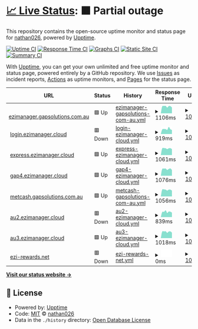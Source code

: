 # [📈 Live Status](https://nathan026.github.io/Upptime): <!--live status--> **🟧 Partial outage**

This repository contains the open-source uptime monitor and status page for [nathan026](https://nathan026.github.io/Upptime), powered by [Upptime](https://github.com/upptime/upptime).

[![Uptime CI](https://github.com/nathan026/Upptime/workflows/Uptime%20CI/badge.svg)](https://github.com/upptime/upptime/actions?query=workflow%3A%22Uptime+CI%22)
[![Response Time CI](https://github.com/nathan026/Upptime/workflows/Response%20Time%20CI/badge.svg)](https://github.com/upptime/upptime/actions?query=workflow%3A%22Response+Time+CI%22)
[![Graphs CI](https://github.com/nathan026/Upptime/workflows/Graphs%20CI/badge.svg)](https://github.com/upptime/upptime/actions?query=workflow%3A%22Graphs+CI%22)
[![Static Site CI](https://github.com/nathan026/Upptime/workflows/Static%20Site%20CI/badge.svg)](https://github.com/upptime/upptime/actions?query=workflow%3A%22Static+Site+CI%22)
[![Summary CI](https://github.com/nathan026/Upptime/workflows/Summary%20CI/badge.svg)](https://github.com/upptime/upptime/actions?query=workflow%3A%22Summary+CI%22)

With [Upptime](https://upptime.js.org), you can get your own unlimited and free uptime monitor and status page, powered entirely by a GitHub repository. We use [Issues](https://github.com/nathan026/Upptime/issues) as incident reports, [Actions](https://github.com/nathan026/Upptime/actions) as uptime monitors, and [Pages](https://nathan026.github.io/Upptime) for the status page.

<!--start: status pages-->
<!-- This summary is generated by Upptime (https://github.com/upptime/upptime) -->
<!-- Do not edit this manually, your changes will be overwritten -->
<!-- prettier-ignore -->
| URL | Status | History | Response Time | Uptime |
| --- | ------ | ------- | ------------- | ------ |
| <img alt="" src="https://favicons.githubusercontent.com/ezimanager.gapsolutions.com.au" height="13"> [ezimanager.gapsolutions.com.au](https://ezimanager.gapsolutions.com.au) | 🟩 Up | [ezimanager-gapsolutions-com-au.yml](https://github.com/nathan026/Upptime/commits/HEAD/history/ezimanager-gapsolutions-com-au.yml) | <details><summary><img alt="Response time graph" src="./graphs/ezimanager-gapsolutions-com-au/response-time-week.png" height="20"> 1106ms</summary><br><a href="https://nathan026.github.io/Upptime/history/ezimanager-gapsolutions-com-au"><img alt="Response time 1246" src="https://img.shields.io/endpoint?url=https%3A%2F%2Fraw.githubusercontent.com%2Fnathan026%2FUpptime%2FHEAD%2Fapi%2Fezimanager-gapsolutions-com-au%2Fresponse-time.json"></a><br><a href="https://nathan026.github.io/Upptime/history/ezimanager-gapsolutions-com-au"><img alt="24-hour response time 933" src="https://img.shields.io/endpoint?url=https%3A%2F%2Fraw.githubusercontent.com%2Fnathan026%2FUpptime%2FHEAD%2Fapi%2Fezimanager-gapsolutions-com-au%2Fresponse-time-day.json"></a><br><a href="https://nathan026.github.io/Upptime/history/ezimanager-gapsolutions-com-au"><img alt="7-day response time 1106" src="https://img.shields.io/endpoint?url=https%3A%2F%2Fraw.githubusercontent.com%2Fnathan026%2FUpptime%2FHEAD%2Fapi%2Fezimanager-gapsolutions-com-au%2Fresponse-time-week.json"></a><br><a href="https://nathan026.github.io/Upptime/history/ezimanager-gapsolutions-com-au"><img alt="30-day response time 1164" src="https://img.shields.io/endpoint?url=https%3A%2F%2Fraw.githubusercontent.com%2Fnathan026%2FUpptime%2FHEAD%2Fapi%2Fezimanager-gapsolutions-com-au%2Fresponse-time-month.json"></a><br><a href="https://nathan026.github.io/Upptime/history/ezimanager-gapsolutions-com-au"><img alt="1-year response time 1246" src="https://img.shields.io/endpoint?url=https%3A%2F%2Fraw.githubusercontent.com%2Fnathan026%2FUpptime%2FHEAD%2Fapi%2Fezimanager-gapsolutions-com-au%2Fresponse-time-year.json"></a></details> | <details><summary><a href="https://nathan026.github.io/Upptime/history/ezimanager-gapsolutions-com-au">100.00%</a></summary><a href="https://nathan026.github.io/Upptime/history/ezimanager-gapsolutions-com-au"><img alt="All-time uptime 100.00%" src="https://img.shields.io/endpoint?url=https%3A%2F%2Fraw.githubusercontent.com%2Fnathan026%2FUpptime%2FHEAD%2Fapi%2Fezimanager-gapsolutions-com-au%2Fuptime.json"></a><br><a href="https://nathan026.github.io/Upptime/history/ezimanager-gapsolutions-com-au"><img alt="24-hour uptime 100.00%" src="https://img.shields.io/endpoint?url=https%3A%2F%2Fraw.githubusercontent.com%2Fnathan026%2FUpptime%2FHEAD%2Fapi%2Fezimanager-gapsolutions-com-au%2Fuptime-day.json"></a><br><a href="https://nathan026.github.io/Upptime/history/ezimanager-gapsolutions-com-au"><img alt="7-day uptime 100.00%" src="https://img.shields.io/endpoint?url=https%3A%2F%2Fraw.githubusercontent.com%2Fnathan026%2FUpptime%2FHEAD%2Fapi%2Fezimanager-gapsolutions-com-au%2Fuptime-week.json"></a><br><a href="https://nathan026.github.io/Upptime/history/ezimanager-gapsolutions-com-au"><img alt="30-day uptime 100.00%" src="https://img.shields.io/endpoint?url=https%3A%2F%2Fraw.githubusercontent.com%2Fnathan026%2FUpptime%2FHEAD%2Fapi%2Fezimanager-gapsolutions-com-au%2Fuptime-month.json"></a><br><a href="https://nathan026.github.io/Upptime/history/ezimanager-gapsolutions-com-au"><img alt="1-year uptime 100.00%" src="https://img.shields.io/endpoint?url=https%3A%2F%2Fraw.githubusercontent.com%2Fnathan026%2FUpptime%2FHEAD%2Fapi%2Fezimanager-gapsolutions-com-au%2Fuptime-year.json"></a></details>
| <img alt="" src="https://favicons.githubusercontent.com/login.ezimanager.cloud" height="13"> [login.ezimanager.cloud](https://login.ezimanager.cloud/api/speed) | 🟥 Down | [login-ezimanager-cloud.yml](https://github.com/nathan026/Upptime/commits/HEAD/history/login-ezimanager-cloud.yml) | <details><summary><img alt="Response time graph" src="./graphs/login-ezimanager-cloud/response-time-week.png" height="20"> 919ms</summary><br><a href="https://nathan026.github.io/Upptime/history/login-ezimanager-cloud"><img alt="Response time 1006" src="https://img.shields.io/endpoint?url=https%3A%2F%2Fraw.githubusercontent.com%2Fnathan026%2FUpptime%2FHEAD%2Fapi%2Flogin-ezimanager-cloud%2Fresponse-time.json"></a><br><a href="https://nathan026.github.io/Upptime/history/login-ezimanager-cloud"><img alt="24-hour response time 758" src="https://img.shields.io/endpoint?url=https%3A%2F%2Fraw.githubusercontent.com%2Fnathan026%2FUpptime%2FHEAD%2Fapi%2Flogin-ezimanager-cloud%2Fresponse-time-day.json"></a><br><a href="https://nathan026.github.io/Upptime/history/login-ezimanager-cloud"><img alt="7-day response time 919" src="https://img.shields.io/endpoint?url=https%3A%2F%2Fraw.githubusercontent.com%2Fnathan026%2FUpptime%2FHEAD%2Fapi%2Flogin-ezimanager-cloud%2Fresponse-time-week.json"></a><br><a href="https://nathan026.github.io/Upptime/history/login-ezimanager-cloud"><img alt="30-day response time 912" src="https://img.shields.io/endpoint?url=https%3A%2F%2Fraw.githubusercontent.com%2Fnathan026%2FUpptime%2FHEAD%2Fapi%2Flogin-ezimanager-cloud%2Fresponse-time-month.json"></a><br><a href="https://nathan026.github.io/Upptime/history/login-ezimanager-cloud"><img alt="1-year response time 1006" src="https://img.shields.io/endpoint?url=https%3A%2F%2Fraw.githubusercontent.com%2Fnathan026%2FUpptime%2FHEAD%2Fapi%2Flogin-ezimanager-cloud%2Fresponse-time-year.json"></a></details> | <details><summary><a href="https://nathan026.github.io/Upptime/history/login-ezimanager-cloud">100.00%</a></summary><a href="https://nathan026.github.io/Upptime/history/login-ezimanager-cloud"><img alt="All-time uptime 100.00%" src="https://img.shields.io/endpoint?url=https%3A%2F%2Fraw.githubusercontent.com%2Fnathan026%2FUpptime%2FHEAD%2Fapi%2Flogin-ezimanager-cloud%2Fuptime.json"></a><br><a href="https://nathan026.github.io/Upptime/history/login-ezimanager-cloud"><img alt="24-hour uptime 100.00%" src="https://img.shields.io/endpoint?url=https%3A%2F%2Fraw.githubusercontent.com%2Fnathan026%2FUpptime%2FHEAD%2Fapi%2Flogin-ezimanager-cloud%2Fuptime-day.json"></a><br><a href="https://nathan026.github.io/Upptime/history/login-ezimanager-cloud"><img alt="7-day uptime 100.00%" src="https://img.shields.io/endpoint?url=https%3A%2F%2Fraw.githubusercontent.com%2Fnathan026%2FUpptime%2FHEAD%2Fapi%2Flogin-ezimanager-cloud%2Fuptime-week.json"></a><br><a href="https://nathan026.github.io/Upptime/history/login-ezimanager-cloud"><img alt="30-day uptime 100.00%" src="https://img.shields.io/endpoint?url=https%3A%2F%2Fraw.githubusercontent.com%2Fnathan026%2FUpptime%2FHEAD%2Fapi%2Flogin-ezimanager-cloud%2Fuptime-month.json"></a><br><a href="https://nathan026.github.io/Upptime/history/login-ezimanager-cloud"><img alt="1-year uptime 100.00%" src="https://img.shields.io/endpoint?url=https%3A%2F%2Fraw.githubusercontent.com%2Fnathan026%2FUpptime%2FHEAD%2Fapi%2Flogin-ezimanager-cloud%2Fuptime-year.json"></a></details>
| <img alt="" src="https://au2.ezimanager.cloud/favicon.ico" height="13"> [express.ezimanager.cloud](https://express.ezimanager.cloud) | 🟩 Up | [express-ezimanager-cloud.yml](https://github.com/nathan026/Upptime/commits/HEAD/history/express-ezimanager-cloud.yml) | <details><summary><img alt="Response time graph" src="./graphs/express-ezimanager-cloud/response-time-week.png" height="20"> 1061ms</summary><br><a href="https://nathan026.github.io/Upptime/history/express-ezimanager-cloud"><img alt="Response time 1197" src="https://img.shields.io/endpoint?url=https%3A%2F%2Fraw.githubusercontent.com%2Fnathan026%2FUpptime%2FHEAD%2Fapi%2Fexpress-ezimanager-cloud%2Fresponse-time.json"></a><br><a href="https://nathan026.github.io/Upptime/history/express-ezimanager-cloud"><img alt="24-hour response time 948" src="https://img.shields.io/endpoint?url=https%3A%2F%2Fraw.githubusercontent.com%2Fnathan026%2FUpptime%2FHEAD%2Fapi%2Fexpress-ezimanager-cloud%2Fresponse-time-day.json"></a><br><a href="https://nathan026.github.io/Upptime/history/express-ezimanager-cloud"><img alt="7-day response time 1061" src="https://img.shields.io/endpoint?url=https%3A%2F%2Fraw.githubusercontent.com%2Fnathan026%2FUpptime%2FHEAD%2Fapi%2Fexpress-ezimanager-cloud%2Fresponse-time-week.json"></a><br><a href="https://nathan026.github.io/Upptime/history/express-ezimanager-cloud"><img alt="30-day response time 1388" src="https://img.shields.io/endpoint?url=https%3A%2F%2Fraw.githubusercontent.com%2Fnathan026%2FUpptime%2FHEAD%2Fapi%2Fexpress-ezimanager-cloud%2Fresponse-time-month.json"></a><br><a href="https://nathan026.github.io/Upptime/history/express-ezimanager-cloud"><img alt="1-year response time 1197" src="https://img.shields.io/endpoint?url=https%3A%2F%2Fraw.githubusercontent.com%2Fnathan026%2FUpptime%2FHEAD%2Fapi%2Fexpress-ezimanager-cloud%2Fresponse-time-year.json"></a></details> | <details><summary><a href="https://nathan026.github.io/Upptime/history/express-ezimanager-cloud">100.00%</a></summary><a href="https://nathan026.github.io/Upptime/history/express-ezimanager-cloud"><img alt="All-time uptime 100.00%" src="https://img.shields.io/endpoint?url=https%3A%2F%2Fraw.githubusercontent.com%2Fnathan026%2FUpptime%2FHEAD%2Fapi%2Fexpress-ezimanager-cloud%2Fuptime.json"></a><br><a href="https://nathan026.github.io/Upptime/history/express-ezimanager-cloud"><img alt="24-hour uptime 100.00%" src="https://img.shields.io/endpoint?url=https%3A%2F%2Fraw.githubusercontent.com%2Fnathan026%2FUpptime%2FHEAD%2Fapi%2Fexpress-ezimanager-cloud%2Fuptime-day.json"></a><br><a href="https://nathan026.github.io/Upptime/history/express-ezimanager-cloud"><img alt="7-day uptime 100.00%" src="https://img.shields.io/endpoint?url=https%3A%2F%2Fraw.githubusercontent.com%2Fnathan026%2FUpptime%2FHEAD%2Fapi%2Fexpress-ezimanager-cloud%2Fuptime-week.json"></a><br><a href="https://nathan026.github.io/Upptime/history/express-ezimanager-cloud"><img alt="30-day uptime 100.00%" src="https://img.shields.io/endpoint?url=https%3A%2F%2Fraw.githubusercontent.com%2Fnathan026%2FUpptime%2FHEAD%2Fapi%2Fexpress-ezimanager-cloud%2Fuptime-month.json"></a><br><a href="https://nathan026.github.io/Upptime/history/express-ezimanager-cloud"><img alt="1-year uptime 100.00%" src="https://img.shields.io/endpoint?url=https%3A%2F%2Fraw.githubusercontent.com%2Fnathan026%2FUpptime%2FHEAD%2Fapi%2Fexpress-ezimanager-cloud%2Fuptime-year.json"></a></details>
| <img alt="" src="https://favicons.githubusercontent.com/gap4.ezimanager.cloud" height="13"> [gap4.ezimanager.cloud](https://gap4.ezimanager.cloud) | 🟩 Up | [gap4-ezimanager-cloud.yml](https://github.com/nathan026/Upptime/commits/HEAD/history/gap4-ezimanager-cloud.yml) | <details><summary><img alt="Response time graph" src="./graphs/gap4-ezimanager-cloud/response-time-week.png" height="20"> 1076ms</summary><br><a href="https://nathan026.github.io/Upptime/history/gap4-ezimanager-cloud"><img alt="Response time 1129" src="https://img.shields.io/endpoint?url=https%3A%2F%2Fraw.githubusercontent.com%2Fnathan026%2FUpptime%2FHEAD%2Fapi%2Fgap4-ezimanager-cloud%2Fresponse-time.json"></a><br><a href="https://nathan026.github.io/Upptime/history/gap4-ezimanager-cloud"><img alt="24-hour response time 916" src="https://img.shields.io/endpoint?url=https%3A%2F%2Fraw.githubusercontent.com%2Fnathan026%2FUpptime%2FHEAD%2Fapi%2Fgap4-ezimanager-cloud%2Fresponse-time-day.json"></a><br><a href="https://nathan026.github.io/Upptime/history/gap4-ezimanager-cloud"><img alt="7-day response time 1076" src="https://img.shields.io/endpoint?url=https%3A%2F%2Fraw.githubusercontent.com%2Fnathan026%2FUpptime%2FHEAD%2Fapi%2Fgap4-ezimanager-cloud%2Fresponse-time-week.json"></a><br><a href="https://nathan026.github.io/Upptime/history/gap4-ezimanager-cloud"><img alt="30-day response time 1072" src="https://img.shields.io/endpoint?url=https%3A%2F%2Fraw.githubusercontent.com%2Fnathan026%2FUpptime%2FHEAD%2Fapi%2Fgap4-ezimanager-cloud%2Fresponse-time-month.json"></a><br><a href="https://nathan026.github.io/Upptime/history/gap4-ezimanager-cloud"><img alt="1-year response time 1129" src="https://img.shields.io/endpoint?url=https%3A%2F%2Fraw.githubusercontent.com%2Fnathan026%2FUpptime%2FHEAD%2Fapi%2Fgap4-ezimanager-cloud%2Fresponse-time-year.json"></a></details> | <details><summary><a href="https://nathan026.github.io/Upptime/history/gap4-ezimanager-cloud">100.00%</a></summary><a href="https://nathan026.github.io/Upptime/history/gap4-ezimanager-cloud"><img alt="All-time uptime 100.00%" src="https://img.shields.io/endpoint?url=https%3A%2F%2Fraw.githubusercontent.com%2Fnathan026%2FUpptime%2FHEAD%2Fapi%2Fgap4-ezimanager-cloud%2Fuptime.json"></a><br><a href="https://nathan026.github.io/Upptime/history/gap4-ezimanager-cloud"><img alt="24-hour uptime 100.00%" src="https://img.shields.io/endpoint?url=https%3A%2F%2Fraw.githubusercontent.com%2Fnathan026%2FUpptime%2FHEAD%2Fapi%2Fgap4-ezimanager-cloud%2Fuptime-day.json"></a><br><a href="https://nathan026.github.io/Upptime/history/gap4-ezimanager-cloud"><img alt="7-day uptime 100.00%" src="https://img.shields.io/endpoint?url=https%3A%2F%2Fraw.githubusercontent.com%2Fnathan026%2FUpptime%2FHEAD%2Fapi%2Fgap4-ezimanager-cloud%2Fuptime-week.json"></a><br><a href="https://nathan026.github.io/Upptime/history/gap4-ezimanager-cloud"><img alt="30-day uptime 100.00%" src="https://img.shields.io/endpoint?url=https%3A%2F%2Fraw.githubusercontent.com%2Fnathan026%2FUpptime%2FHEAD%2Fapi%2Fgap4-ezimanager-cloud%2Fuptime-month.json"></a><br><a href="https://nathan026.github.io/Upptime/history/gap4-ezimanager-cloud"><img alt="1-year uptime 100.00%" src="https://img.shields.io/endpoint?url=https%3A%2F%2Fraw.githubusercontent.com%2Fnathan026%2FUpptime%2FHEAD%2Fapi%2Fgap4-ezimanager-cloud%2Fuptime-year.json"></a></details>
| <img alt="" src="https://au2.ezimanager.cloud/favicon.ico" height="13"> [metcash.gapsolutions.com.au](https://metcash.ezimanager.cloud) | 🟩 Up | [metcash-gapsolutions-com-au.yml](https://github.com/nathan026/Upptime/commits/HEAD/history/metcash-gapsolutions-com-au.yml) | <details><summary><img alt="Response time graph" src="./graphs/metcash-gapsolutions-com-au/response-time-week.png" height="20"> 1056ms</summary><br><a href="https://nathan026.github.io/Upptime/history/metcash-gapsolutions-com-au"><img alt="Response time 1130" src="https://img.shields.io/endpoint?url=https%3A%2F%2Fraw.githubusercontent.com%2Fnathan026%2FUpptime%2FHEAD%2Fapi%2Fmetcash-gapsolutions-com-au%2Fresponse-time.json"></a><br><a href="https://nathan026.github.io/Upptime/history/metcash-gapsolutions-com-au"><img alt="24-hour response time 929" src="https://img.shields.io/endpoint?url=https%3A%2F%2Fraw.githubusercontent.com%2Fnathan026%2FUpptime%2FHEAD%2Fapi%2Fmetcash-gapsolutions-com-au%2Fresponse-time-day.json"></a><br><a href="https://nathan026.github.io/Upptime/history/metcash-gapsolutions-com-au"><img alt="7-day response time 1056" src="https://img.shields.io/endpoint?url=https%3A%2F%2Fraw.githubusercontent.com%2Fnathan026%2FUpptime%2FHEAD%2Fapi%2Fmetcash-gapsolutions-com-au%2Fresponse-time-week.json"></a><br><a href="https://nathan026.github.io/Upptime/history/metcash-gapsolutions-com-au"><img alt="30-day response time 1060" src="https://img.shields.io/endpoint?url=https%3A%2F%2Fraw.githubusercontent.com%2Fnathan026%2FUpptime%2FHEAD%2Fapi%2Fmetcash-gapsolutions-com-au%2Fresponse-time-month.json"></a><br><a href="https://nathan026.github.io/Upptime/history/metcash-gapsolutions-com-au"><img alt="1-year response time 1130" src="https://img.shields.io/endpoint?url=https%3A%2F%2Fraw.githubusercontent.com%2Fnathan026%2FUpptime%2FHEAD%2Fapi%2Fmetcash-gapsolutions-com-au%2Fresponse-time-year.json"></a></details> | <details><summary><a href="https://nathan026.github.io/Upptime/history/metcash-gapsolutions-com-au">100.00%</a></summary><a href="https://nathan026.github.io/Upptime/history/metcash-gapsolutions-com-au"><img alt="All-time uptime 100.00%" src="https://img.shields.io/endpoint?url=https%3A%2F%2Fraw.githubusercontent.com%2Fnathan026%2FUpptime%2FHEAD%2Fapi%2Fmetcash-gapsolutions-com-au%2Fuptime.json"></a><br><a href="https://nathan026.github.io/Upptime/history/metcash-gapsolutions-com-au"><img alt="24-hour uptime 100.00%" src="https://img.shields.io/endpoint?url=https%3A%2F%2Fraw.githubusercontent.com%2Fnathan026%2FUpptime%2FHEAD%2Fapi%2Fmetcash-gapsolutions-com-au%2Fuptime-day.json"></a><br><a href="https://nathan026.github.io/Upptime/history/metcash-gapsolutions-com-au"><img alt="7-day uptime 100.00%" src="https://img.shields.io/endpoint?url=https%3A%2F%2Fraw.githubusercontent.com%2Fnathan026%2FUpptime%2FHEAD%2Fapi%2Fmetcash-gapsolutions-com-au%2Fuptime-week.json"></a><br><a href="https://nathan026.github.io/Upptime/history/metcash-gapsolutions-com-au"><img alt="30-day uptime 100.00%" src="https://img.shields.io/endpoint?url=https%3A%2F%2Fraw.githubusercontent.com%2Fnathan026%2FUpptime%2FHEAD%2Fapi%2Fmetcash-gapsolutions-com-au%2Fuptime-month.json"></a><br><a href="https://nathan026.github.io/Upptime/history/metcash-gapsolutions-com-au"><img alt="1-year uptime 100.00%" src="https://img.shields.io/endpoint?url=https%3A%2F%2Fraw.githubusercontent.com%2Fnathan026%2FUpptime%2FHEAD%2Fapi%2Fmetcash-gapsolutions-com-au%2Fuptime-year.json"></a></details>
| <img alt="" src="https://favicons.githubusercontent.com/au2.ezimanager.cloud" height="13"> [au2.ezimanager.cloud](https://au2.ezimanager.cloud/api/speed) | 🟥 Down | [au2-ezimanager-cloud.yml](https://github.com/nathan026/Upptime/commits/HEAD/history/au2-ezimanager-cloud.yml) | <details><summary><img alt="Response time graph" src="./graphs/au2-ezimanager-cloud/response-time-week.png" height="20"> 839ms</summary><br><a href="https://nathan026.github.io/Upptime/history/au2-ezimanager-cloud"><img alt="Response time 926" src="https://img.shields.io/endpoint?url=https%3A%2F%2Fraw.githubusercontent.com%2Fnathan026%2FUpptime%2FHEAD%2Fapi%2Fau2-ezimanager-cloud%2Fresponse-time.json"></a><br><a href="https://nathan026.github.io/Upptime/history/au2-ezimanager-cloud"><img alt="24-hour response time 707" src="https://img.shields.io/endpoint?url=https%3A%2F%2Fraw.githubusercontent.com%2Fnathan026%2FUpptime%2FHEAD%2Fapi%2Fau2-ezimanager-cloud%2Fresponse-time-day.json"></a><br><a href="https://nathan026.github.io/Upptime/history/au2-ezimanager-cloud"><img alt="7-day response time 839" src="https://img.shields.io/endpoint?url=https%3A%2F%2Fraw.githubusercontent.com%2Fnathan026%2FUpptime%2FHEAD%2Fapi%2Fau2-ezimanager-cloud%2Fresponse-time-week.json"></a><br><a href="https://nathan026.github.io/Upptime/history/au2-ezimanager-cloud"><img alt="30-day response time 831" src="https://img.shields.io/endpoint?url=https%3A%2F%2Fraw.githubusercontent.com%2Fnathan026%2FUpptime%2FHEAD%2Fapi%2Fau2-ezimanager-cloud%2Fresponse-time-month.json"></a><br><a href="https://nathan026.github.io/Upptime/history/au2-ezimanager-cloud"><img alt="1-year response time 926" src="https://img.shields.io/endpoint?url=https%3A%2F%2Fraw.githubusercontent.com%2Fnathan026%2FUpptime%2FHEAD%2Fapi%2Fau2-ezimanager-cloud%2Fresponse-time-year.json"></a></details> | <details><summary><a href="https://nathan026.github.io/Upptime/history/au2-ezimanager-cloud">100.00%</a></summary><a href="https://nathan026.github.io/Upptime/history/au2-ezimanager-cloud"><img alt="All-time uptime 100.00%" src="https://img.shields.io/endpoint?url=https%3A%2F%2Fraw.githubusercontent.com%2Fnathan026%2FUpptime%2FHEAD%2Fapi%2Fau2-ezimanager-cloud%2Fuptime.json"></a><br><a href="https://nathan026.github.io/Upptime/history/au2-ezimanager-cloud"><img alt="24-hour uptime 100.00%" src="https://img.shields.io/endpoint?url=https%3A%2F%2Fraw.githubusercontent.com%2Fnathan026%2FUpptime%2FHEAD%2Fapi%2Fau2-ezimanager-cloud%2Fuptime-day.json"></a><br><a href="https://nathan026.github.io/Upptime/history/au2-ezimanager-cloud"><img alt="7-day uptime 100.00%" src="https://img.shields.io/endpoint?url=https%3A%2F%2Fraw.githubusercontent.com%2Fnathan026%2FUpptime%2FHEAD%2Fapi%2Fau2-ezimanager-cloud%2Fuptime-week.json"></a><br><a href="https://nathan026.github.io/Upptime/history/au2-ezimanager-cloud"><img alt="30-day uptime 100.00%" src="https://img.shields.io/endpoint?url=https%3A%2F%2Fraw.githubusercontent.com%2Fnathan026%2FUpptime%2FHEAD%2Fapi%2Fau2-ezimanager-cloud%2Fuptime-month.json"></a><br><a href="https://nathan026.github.io/Upptime/history/au2-ezimanager-cloud"><img alt="1-year uptime 100.00%" src="https://img.shields.io/endpoint?url=https%3A%2F%2Fraw.githubusercontent.com%2Fnathan026%2FUpptime%2FHEAD%2Fapi%2Fau2-ezimanager-cloud%2Fuptime-year.json"></a></details>
| <img alt="" src="https://favicons.githubusercontent.com/au3.ezimanager.cloud" height="13"> [au3.ezimanager.cloud](https://au3.ezimanager.cloud) | 🟩 Up | [au3-ezimanager-cloud.yml](https://github.com/nathan026/Upptime/commits/HEAD/history/au3-ezimanager-cloud.yml) | <details><summary><img alt="Response time graph" src="./graphs/au3-ezimanager-cloud/response-time-week.png" height="20"> 1018ms</summary><br><a href="https://nathan026.github.io/Upptime/history/au3-ezimanager-cloud"><img alt="Response time 1093" src="https://img.shields.io/endpoint?url=https%3A%2F%2Fraw.githubusercontent.com%2Fnathan026%2FUpptime%2FHEAD%2Fapi%2Fau3-ezimanager-cloud%2Fresponse-time.json"></a><br><a href="https://nathan026.github.io/Upptime/history/au3-ezimanager-cloud"><img alt="24-hour response time 877" src="https://img.shields.io/endpoint?url=https%3A%2F%2Fraw.githubusercontent.com%2Fnathan026%2FUpptime%2FHEAD%2Fapi%2Fau3-ezimanager-cloud%2Fresponse-time-day.json"></a><br><a href="https://nathan026.github.io/Upptime/history/au3-ezimanager-cloud"><img alt="7-day response time 1018" src="https://img.shields.io/endpoint?url=https%3A%2F%2Fraw.githubusercontent.com%2Fnathan026%2FUpptime%2FHEAD%2Fapi%2Fau3-ezimanager-cloud%2Fresponse-time-week.json"></a><br><a href="https://nathan026.github.io/Upptime/history/au3-ezimanager-cloud"><img alt="30-day response time 1137" src="https://img.shields.io/endpoint?url=https%3A%2F%2Fraw.githubusercontent.com%2Fnathan026%2FUpptime%2FHEAD%2Fapi%2Fau3-ezimanager-cloud%2Fresponse-time-month.json"></a><br><a href="https://nathan026.github.io/Upptime/history/au3-ezimanager-cloud"><img alt="1-year response time 1093" src="https://img.shields.io/endpoint?url=https%3A%2F%2Fraw.githubusercontent.com%2Fnathan026%2FUpptime%2FHEAD%2Fapi%2Fau3-ezimanager-cloud%2Fresponse-time-year.json"></a></details> | <details><summary><a href="https://nathan026.github.io/Upptime/history/au3-ezimanager-cloud">100.00%</a></summary><a href="https://nathan026.github.io/Upptime/history/au3-ezimanager-cloud"><img alt="All-time uptime 100.00%" src="https://img.shields.io/endpoint?url=https%3A%2F%2Fraw.githubusercontent.com%2Fnathan026%2FUpptime%2FHEAD%2Fapi%2Fau3-ezimanager-cloud%2Fuptime.json"></a><br><a href="https://nathan026.github.io/Upptime/history/au3-ezimanager-cloud"><img alt="24-hour uptime 100.00%" src="https://img.shields.io/endpoint?url=https%3A%2F%2Fraw.githubusercontent.com%2Fnathan026%2FUpptime%2FHEAD%2Fapi%2Fau3-ezimanager-cloud%2Fuptime-day.json"></a><br><a href="https://nathan026.github.io/Upptime/history/au3-ezimanager-cloud"><img alt="7-day uptime 100.00%" src="https://img.shields.io/endpoint?url=https%3A%2F%2Fraw.githubusercontent.com%2Fnathan026%2FUpptime%2FHEAD%2Fapi%2Fau3-ezimanager-cloud%2Fuptime-week.json"></a><br><a href="https://nathan026.github.io/Upptime/history/au3-ezimanager-cloud"><img alt="30-day uptime 100.00%" src="https://img.shields.io/endpoint?url=https%3A%2F%2Fraw.githubusercontent.com%2Fnathan026%2FUpptime%2FHEAD%2Fapi%2Fau3-ezimanager-cloud%2Fuptime-month.json"></a><br><a href="https://nathan026.github.io/Upptime/history/au3-ezimanager-cloud"><img alt="1-year uptime 100.00%" src="https://img.shields.io/endpoint?url=https%3A%2F%2Fraw.githubusercontent.com%2Fnathan026%2FUpptime%2FHEAD%2Fapi%2Fau3-ezimanager-cloud%2Fuptime-year.json"></a></details>
| <img alt="" src="https://favicons.githubusercontent.com/ezirewards.net" height="13"> [ezi-rewards.net](https://ezirewards.net/) | 🟥 Down | [ezi-rewards-net.yml](https://github.com/nathan026/Upptime/commits/HEAD/history/ezi-rewards-net.yml) | <details><summary><img alt="Response time graph" src="./graphs/ezi-rewards-net/response-time-week.png" height="20"> 0ms</summary><br><a href="https://nathan026.github.io/Upptime/history/ezi-rewards-net"><img alt="Response time 978" src="https://img.shields.io/endpoint?url=https%3A%2F%2Fraw.githubusercontent.com%2Fnathan026%2FUpptime%2FHEAD%2Fapi%2Fezi-rewards-net%2Fresponse-time.json"></a><br><a href="https://nathan026.github.io/Upptime/history/ezi-rewards-net"><img alt="24-hour response time 0" src="https://img.shields.io/endpoint?url=https%3A%2F%2Fraw.githubusercontent.com%2Fnathan026%2FUpptime%2FHEAD%2Fapi%2Fezi-rewards-net%2Fresponse-time-day.json"></a><br><a href="https://nathan026.github.io/Upptime/history/ezi-rewards-net"><img alt="7-day response time 0" src="https://img.shields.io/endpoint?url=https%3A%2F%2Fraw.githubusercontent.com%2Fnathan026%2FUpptime%2FHEAD%2Fapi%2Fezi-rewards-net%2Fresponse-time-week.json"></a><br><a href="https://nathan026.github.io/Upptime/history/ezi-rewards-net"><img alt="30-day response time 0" src="https://img.shields.io/endpoint?url=https%3A%2F%2Fraw.githubusercontent.com%2Fnathan026%2FUpptime%2FHEAD%2Fapi%2Fezi-rewards-net%2Fresponse-time-month.json"></a><br><a href="https://nathan026.github.io/Upptime/history/ezi-rewards-net"><img alt="1-year response time 978" src="https://img.shields.io/endpoint?url=https%3A%2F%2Fraw.githubusercontent.com%2Fnathan026%2FUpptime%2FHEAD%2Fapi%2Fezi-rewards-net%2Fresponse-time-year.json"></a></details> | <details><summary><a href="https://nathan026.github.io/Upptime/history/ezi-rewards-net">100.00%</a></summary><a href="https://nathan026.github.io/Upptime/history/ezi-rewards-net"><img alt="All-time uptime 100.00%" src="https://img.shields.io/endpoint?url=https%3A%2F%2Fraw.githubusercontent.com%2Fnathan026%2FUpptime%2FHEAD%2Fapi%2Fezi-rewards-net%2Fuptime.json"></a><br><a href="https://nathan026.github.io/Upptime/history/ezi-rewards-net"><img alt="24-hour uptime 100.00%" src="https://img.shields.io/endpoint?url=https%3A%2F%2Fraw.githubusercontent.com%2Fnathan026%2FUpptime%2FHEAD%2Fapi%2Fezi-rewards-net%2Fuptime-day.json"></a><br><a href="https://nathan026.github.io/Upptime/history/ezi-rewards-net"><img alt="7-day uptime 100.00%" src="https://img.shields.io/endpoint?url=https%3A%2F%2Fraw.githubusercontent.com%2Fnathan026%2FUpptime%2FHEAD%2Fapi%2Fezi-rewards-net%2Fuptime-week.json"></a><br><a href="https://nathan026.github.io/Upptime/history/ezi-rewards-net"><img alt="30-day uptime 100.00%" src="https://img.shields.io/endpoint?url=https%3A%2F%2Fraw.githubusercontent.com%2Fnathan026%2FUpptime%2FHEAD%2Fapi%2Fezi-rewards-net%2Fuptime-month.json"></a><br><a href="https://nathan026.github.io/Upptime/history/ezi-rewards-net"><img alt="1-year uptime 100.00%" src="https://img.shields.io/endpoint?url=https%3A%2F%2Fraw.githubusercontent.com%2Fnathan026%2FUpptime%2FHEAD%2Fapi%2Fezi-rewards-net%2Fuptime-year.json"></a></details>

<!--end: status pages-->

[**Visit our status website →**](https://nathan026.github.io/Upptime)

## 📄 License

- Powered by: [Upptime](https://github.com/upptime/upptime)
- Code: [MIT](./LICENSE) © [nathan026](https://nathan026.github.io/Upptime)
- Data in the `./history` directory: [Open Database License](https://opendatacommons.org/licenses/odbl/1-0/)
